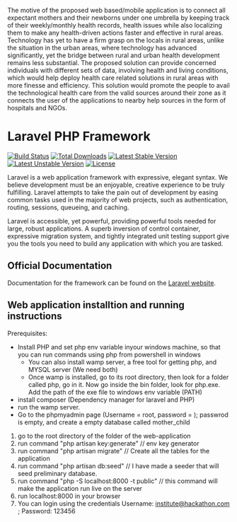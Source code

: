 
The motive of the proposed web based/mobile application is to connect all expectant mothers and their newborns under one umbrella by keeping track of their weekly/monthly health records, health issues while also localizing them to make any health-driven actions faster and effective in rural areas. Technology has yet to have a firm grasp on the locals in rural areas, unlike the situation in the urban areas, where technology has advanced significantly, yet the bridge between rural and urban health development remains less substantial. The proposed solution can provide concerned individuals with different sets of data, involving health and living conditions, which would help deploy health care related solutions in rural areas with more finesse and efficiency. This solution would promote the people to avail the technological health care from the valid sources around their zone as it connects the user of the applications to nearby help sources in the form of hospitals and NGOs.

# Laravel PHP Framework

[![Build Status](https://travis-ci.org/laravel/framework.svg)](https://travis-ci.org/laravel/framework)
[![Total Downloads](https://poser.pugx.org/laravel/framework/d/total.svg)](https://packagist.org/packages/laravel/framework)
[![Latest Stable Version](https://poser.pugx.org/laravel/framework/v/stable.svg)](https://packagist.org/packages/laravel/framework)
[![Latest Unstable Version](https://poser.pugx.org/laravel/framework/v/unstable.svg)](https://packagist.org/packages/laravel/framework)
[![License](https://poser.pugx.org/laravel/framework/license.svg)](https://packagist.org/packages/laravel/framework)

Laravel is a web application framework with expressive, elegant syntax. We believe development must be an enjoyable, creative experience to be truly fulfilling. Laravel attempts to take the pain out of development by easing common tasks used in the majority of web projects, such as authentication, routing, sessions, queueing, and caching.

Laravel is accessible, yet powerful, providing powerful tools needed for large, robust applications. A superb inversion of control container, expressive migration system, and tightly integrated unit testing support give you the tools you need to build any application with which you are tasked.

## Official Documentation

Documentation for the framework can be found on the [Laravel website](http://laravel.com/docs).

## Web application installtion and running instructions
Prerequisites:
* Install PHP and set php env variable inyour windows machine, so that you can run commands using php from powershell in windows
	* You can also install wamp server, a free tool for getting php, and MYSQL server (We need both)
	* Once wamp is installed, go to its root directory, then look for a folder called php, go in it. Now go inside the bin folder, look for php.exe. Add the path of the exe file to windows env variable (PATH)
* install composer (Dependency manager for laravel and PHP)
* run the wamp server. 
* Go to the phpmyadmin page (Username = root, password = ); passwrod is empty, and create a empty database called mother_child



1. go to the root directory of the folder of the web-application
2. run command "php artisan key:generate" // env key generator
3. run command "php artisan migrate" // Create all the tables for the application
4. run command "php artisan db:seed" // I have made a seeder that will seed preliminary database. 
5. run command "php -S localhost:8000 -t public" // this command will make the application run live on the server
6. run localhost:8000 in your browser
7. You can login using the credentials Username: institute@hackathon.com ; Password: 123456

